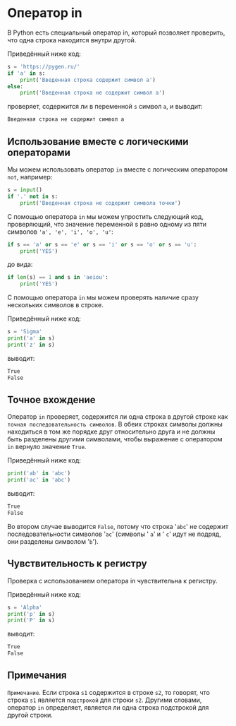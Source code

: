 # Оператор in

В Python есть специальный оператор in, который позволяет проверить, что одна строка находится внутри другой.

Приведённый ниже код:

```python
s = 'https://pygen.ru/'
if 'a' in s:
    print('Введенная строка содержит символ а')
else:
    print('Введенная строка не содержит символ а')
```

проверяет, содержится ли в переменной `s` символ `a`, и выводит:

```html
Введенная строка не содержит символ а
```

## Использование вместе с логическими операторами

Мы можем использовать оператор `in` вместе с логическим оператором `not`, например:

```python
s = input()
if '.' not in s:
    print('Введенная строка не содержит символа точки')
```

С помощью оператора `in` мы можем упростить следующий код, проверяющий, что значение переменной s равно одному из пяти
символов `'a', 'e', 'i', 'o', 'u'`:

```python
if s == 'a' or s == 'e' or s == 'i' or s == 'o' or s == 'u':
    print('YES')
```

до вида:

```python
if len(s) == 1 and s in 'aeiou':
    print('YES')
```

С помощью оператора `in` мы можем проверять наличие сразу нескольких символов в строке.

Приведённый ниже код:

```python
s = 'Sigma'
print('a' in s)
print('z' in s)
```

выводит:

```html
True
False
```

## Точное вхождение

Оператор `in` проверяет, содержится ли одна строка в другой строке как `точная последовательность символов`. В обеих
строках
символы должны находиться в том же порядке друг относительно друга и не должны быть разделены другими символами, чтобы
выражение с оператором `in` вернуло значение `True`.

Приведённый ниже код:

```python
print('ab' in 'abc')
print('ac' in 'abc')
```

выводит:

```html
True
False
```

Во втором случае выводится `False`, потому что строка '`abc`' не содержит последовательности символов '`ac`' (символы '
`a`' и '
`с`' идут не подряд, они разделены символом '`b`').

## Чувствительность к регистру

Проверка с использованием оператора in чувствительна к регистру.

Приведённый ниже код:

```python
s = 'Alpha'
print('p' in s)
print('P' in s)
```

выводит:

```html
True
False
```

## Примечания

`Примечание`. Если строка `s1` содержится в строке `s2`, то говорят, что строка `s1` является `подстрокой` для строки
`s2`.
Другими словами, оператор `in` определяет, является ли одна строка подстрокой для другой строки.